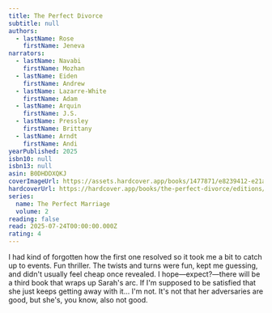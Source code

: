 ```yaml
---
title: The Perfect Divorce
subtitle: null
authors:
  - lastName: Rose
    firstName: Jeneva
narrators:
  - lastName: Navabi
    firstName: Mozhan
  - lastName: Eiden
    firstName: Andrew
  - lastName: Lazarre-White
    firstName: Adam
  - lastName: Arquin
    firstName: J.S.
  - lastName: Pressley
    firstName: Brittany
  - lastName: Arndt
    firstName: Andi
yearPublished: 2025
isbn10: null
isbn13: null
asin: B0DHDDXQKJ
coverImageUrl: https://assets.hardcover.app/books/1477871/e8239412-e21a-41fb-a764-9313ddd29c04.jpeg
hardcoverUrl: https://hardcover.app/books/the-perfect-divorce/editions/32016104
series:
  name: The Perfect Marriage
  volume: 2
reading: false
read: 2025-07-24T00:00:00.000Z
rating: 4
---
```


I had kind of forgotten how the first one resolved so it took me a bit to catch up to events. Fun thriller. The twists and turns were fun, kept me guessing, and didn't usually feel cheap once revealed. <x-spoiler>I hope—expect?—there will be a third book that wraps up Sarah's arc. If I'm supposed to be satisfied that she just keeps getting away with it… I'm not. It's not that her adversaries are good, but she's, you know, also not good.</x-spoiler>
